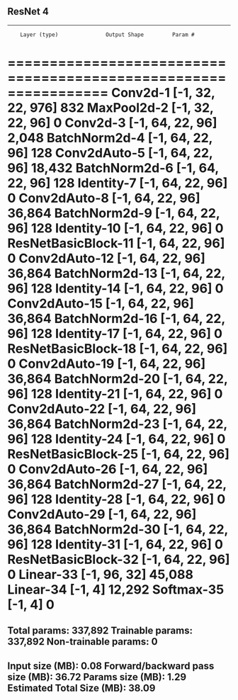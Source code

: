 ## ResNet 4 
----------------------------------------------------------------
        Layer (type)               Output Shape         Param #
================================================================
            Conv2d-1          [-1, 32, 22, 976]             832
         MaxPool2d-2           [-1, 32, 22, 96]               0
            Conv2d-3           [-1, 64, 22, 96]           2,048
       BatchNorm2d-4           [-1, 64, 22, 96]             128
        Conv2dAuto-5           [-1, 64, 22, 96]          18,432
       BatchNorm2d-6           [-1, 64, 22, 96]             128
          Identity-7           [-1, 64, 22, 96]               0
        Conv2dAuto-8           [-1, 64, 22, 96]          36,864
       BatchNorm2d-9           [-1, 64, 22, 96]             128
         Identity-10           [-1, 64, 22, 96]               0
 ResNetBasicBlock-11           [-1, 64, 22, 96]               0
       Conv2dAuto-12           [-1, 64, 22, 96]          36,864
      BatchNorm2d-13           [-1, 64, 22, 96]             128
         Identity-14           [-1, 64, 22, 96]               0
       Conv2dAuto-15           [-1, 64, 22, 96]          36,864
      BatchNorm2d-16           [-1, 64, 22, 96]             128
         Identity-17           [-1, 64, 22, 96]               0
 ResNetBasicBlock-18           [-1, 64, 22, 96]               0
       Conv2dAuto-19           [-1, 64, 22, 96]          36,864
      BatchNorm2d-20           [-1, 64, 22, 96]             128
         Identity-21           [-1, 64, 22, 96]               0
       Conv2dAuto-22           [-1, 64, 22, 96]          36,864
      BatchNorm2d-23           [-1, 64, 22, 96]             128
         Identity-24           [-1, 64, 22, 96]               0
 ResNetBasicBlock-25           [-1, 64, 22, 96]               0
       Conv2dAuto-26           [-1, 64, 22, 96]          36,864
      BatchNorm2d-27           [-1, 64, 22, 96]             128
         Identity-28           [-1, 64, 22, 96]               0
       Conv2dAuto-29           [-1, 64, 22, 96]          36,864
      BatchNorm2d-30           [-1, 64, 22, 96]             128
         Identity-31           [-1, 64, 22, 96]               0
 ResNetBasicBlock-32           [-1, 64, 22, 96]               0
           Linear-33               [-1, 96, 32]          45,088
           Linear-34                    [-1, 4]          12,292
          Softmax-35                    [-1, 4]               0
================================================================
Total params: 337,892
Trainable params: 337,892
Non-trainable params: 0
----------------------------------------------------------------
Input size (MB): 0.08
Forward/backward pass size (MB): 36.72
Params size (MB): 1.29
Estimated Total Size (MB): 38.09
----------------------------------------------------------------


